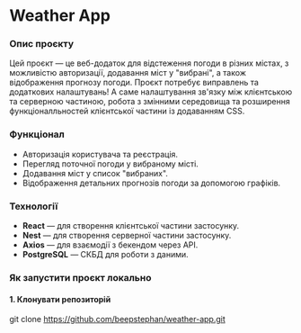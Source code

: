 # Weather App

### Опис проєкту

Цей проєкт — це веб-додаток для відстеження погоди в різних містах, з можливістю авторизації, додавання міст у "вибрані", а також відображення прогнозу погоди. 
Проєкт потребує виправлень та додаткових налаштувань! 
А саме налаштування зв'язку між клієнтською та серверною частиною, робота з змінними середовища та розширення функціоналльностей клієнтської частини із додаванням CSS. 

### Функціонал

- Авторизація користувача та реєстрація.
- Перегляд поточної погоди у вибраному місті.
- Додавання міст у список "вибраних".
- Відображення детальних прогнозів погоди за допомогою графіків.

### Технології

- **React** — для створення клієнтської частини застосунку.
- **Nest** — для створення серверної частини застосунку.
- **Axios** — для взаємодії з бекендом через API.
- **PostgreSQL** — СКБД для роботи з даними.

### Як запустити проєкт локально

#### 1. Клонувати репозиторій

git clone https://github.com/beepstephan/weather-app.git
